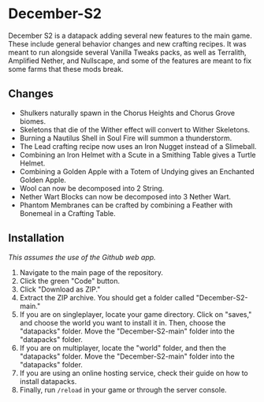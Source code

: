 # December-S2
December S2 is a datapack adding several new features to the main game. These include general behavior changes and new crafting recipes. It was meant to run alongside several Vanilla Tweaks packs, as well as Terralith, Amplified Nether, and Nullscape, and some of the features are meant to fix some farms that these mods break.
## Changes
 - Shulkers naturally spawn in the Chorus Heights and Chorus Grove biomes.
 - Skeletons that die of the Wither effect will convert to Wither Skeletons.
 - Burning a Nautilus Shell in Soul Fire will summon a thunderstorm.
 - The Lead crafting recipe now uses an Iron Nugget instead of a Slimeball.
 - Combining an Iron Helmet with a Scute in a Smithing Table gives a Turtle Helmet.
 - Combining a Golden Apple with a Totem of Undying gives an Enchanted Golden Apple.
 - Wool can now be decomposed into 2 String.
 - Nether Wart Blocks can now be decomposed into 3 Nether Wart.
 - Phantom Membranes can be crafted by combining a Feather with Bonemeal in a Crafting Table.
 ## Installation
*This assumes the use of the Github web app.*
1. Navigate to the main page of the repository.
2. Click the green "Code" button.
3. Click "Download as ZIP."
4. Extract the ZIP archive. You should get a folder called "December-S2-main."
6. If you are on singleplayer, locate your game directory. Click on "saves," and choose the world you want to install it in. Then, choose the "datapacks" folder. Move the "December-S2-main" folder into the "datapacks" folder.
7. If you are on multiplayer, locate the "world" folder, and then the "datapacks" folder. Move the "December-S2-main" folder into the "datapacks" folder.
8. If you are using an online hosting service, check their guide on how to install datapacks.
9. Finally, run `/reload` in your game or through the server console.
